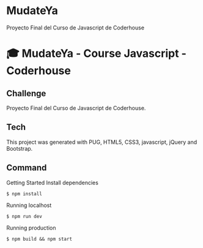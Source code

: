 # MudateYa
Proyecto Final del Curso de Javascript de Coderhouse

# 🎓 MudateYa - Course Javascript - Coderhouse

## Challenge

Proyecto Final del Curso de Javascript de Coderhouse.

## Tech

This project was generated with PUG, HTML5, CSS3, javascript, jQuery and Bootstrap.

## Command

Getting Started
Install dependencies

```
$ npm install
```

Running localhost

```
$ npm run dev
```

Running production

```
$ npm build && npm start
```

